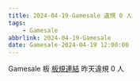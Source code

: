 ```yaml
---
title: 2024-04-19-Gamesale 違規 0 人
tags:
    - Gamesale
abbrlink: 2024-04-19-Gamesale
date: Gamesale-2024-04-19 12:00:00
---
```

Gamesale 板 [板規連結](https://www.ptt.cc/bbs/Gossiping/M.1637425085.A.07D.html)
昨天違規 0 人
